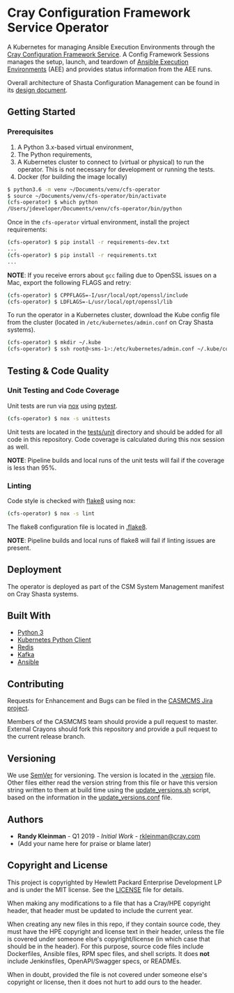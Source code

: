 # Cray Configuration Framework Service Operator

A Kubernetes for managing Ansible Execution Environments through the
[Cray Configuration Framework Service](https://stash.us.cray.com/projects/SCMS/repos/config-framework-service/browse).
A Config Framework Sessions manages the setup, launch, and teardown of
[Ansible Execution Environments](https://stash.us.cray.com/projects/SCMS/repos/ansible-execution-environment/browse)
(AEE) and provides status information from the AEE runs.

Overall architecture of Shasta Configuration Management can be found in its
[design document](https://connect.us.cray.com/confluence/x/ZKmfBw).

## Getting Started

### Prerequisites

1. A Python 3.x-based virtual environment,
2. The Python requirements,
3. A Kubernetes cluster to connect to (virtual or physical) to run the operator.
   This is not necessary for development or running the tests.
4. Docker (for building the image locally)

```bash
$ python3.6 -m venv ~/Documents/venv/cfs-operator
$ source ~/Documents/venv/cfs-operator/bin/activate
(cfs-operator) $ which python
/Users/jdeveloper/Documents/venv/cfs-operator/bin/python
```

Once in the `cfs-operator` virtual environment, install the project requirements:

```bash
(cfs-operator) $ pip install -r requirements-dev.txt
...
(cfs-operator) $ pip install -r requirements.txt
...
```

__NOTE__: If you receive errors about `gcc` failing due to OpenSSL issues on a
Mac, export the following FLAGS and retry:

```bash
(cfs-operator) $ CPPFLAGS=-I/usr/local/opt/openssl/include
(cfs-operator) $ LDFLAGS=-L/usr/local/opt/openssl/lib
```

To run the operator in a Kubernetes cluster, download the Kube config file from
the cluster (located in `/etc/kubernetes/admin.conf` on Cray Shasta systems).

```bash
(cfs-operator) $ mkdir ~/.kube
(cfs-operator) $ ssh root@<sms-1>:/etc/kubernetes/admin.conf ~/.kube/config
```

## Testing & Code Quality

### Unit Testing and Code Coverage

Unit tests are run via [nox](https://nox.thea.codes/en/stable/index.html) using
[pytest](https://docs.pytest.org/en/latest/).

```bash
(cfs-operator) $ nox -s unittests
```

Unit tests are located in the [tests/unit](./tests/unit) directory and should be added for all code in this repository.
Code coverage is calculated during this nox session as well.

__NOTE__: Pipeline builds and local runs of the unit tests will fail if the
coverage is less than 95%.

### Linting

Code style is checked with [flake8](http://flake8.pycqa.org/en/latest/) using nox:

```bash
(cfs-operator) $ nox -s lint
```

The flake8 configuration file is located in [.flake8](./.flake8).

__NOTE__: Pipeline builds and local runs of flake8 will fail if linting issues
are present.

## Deployment

The operator is deployed as part of the CSM System Management manifest
on Cray Shasta systems.

## Built With

* [Python 3](https://docs.python.org/3/)
* [Kubernetes Python Client](https://github.com/kubernetes-client/python)
* [Redis](https://redis-py.readthedocs.io/en/latest/)
* [Kafka](https://kafka.apache.org)
* [Ansible](https://docs.ansible.com)

## Contributing

Requests for Enhancement and Bugs can be filed in the [CASMCMS Jira project](https://connect.us.cray.com/jira/CreateIssue!default.jspa?selectedProjectKey=CASMCMS).

Members of the CASMCMS team should provide a pull request to master. External
Crayons should fork this repository and provide a pull request to the current release branch.

## Versioning

We use [SemVer](semver.org) for versioning. The version is located in the [.version](.version) file. Other files either
read the version string from this file or have this version string written to them at build time using the 
[update_versions.sh](update_versions.sh) script, based on the information in the 
[update_versions.conf](update_versions.conf) file.

## Authors

* __Randy Kleinman__ - Q1 2019 - _Initial Work_ - rkleinman@cray.com
* (Add your name here for praise or blame later)

## Copyright and License
This project is copyrighted by Hewlett Packard Enterprise Development LP and is under the MIT
license. See the [LICENSE](LICENSE) file for details.

When making any modifications to a file that has a Cray/HPE copyright header, that header
must be updated to include the current year.

When creating any new files in this repo, if they contain source code, they must have
the HPE copyright and license text in their header, unless the file is covered under
someone else's copyright/license (in which case that should be in the header). For this
purpose, source code files include Dockerfiles, Ansible files, RPM spec files, and shell
scripts. It does **not** include Jenkinsfiles, OpenAPI/Swagger specs, or READMEs.

When in doubt, provided the file is not covered under someone else's copyright or license, then
it does not hurt to add ours to the header.
